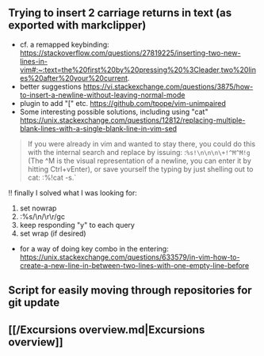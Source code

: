 ## Trying to insert 2 carriage returns in text (as exported with markclipper)

- cf. a remapped keybinding: https://stackoverflow.com/questions/27819225/inserting-two-new-lines-in-vim#:~:text=the%20first%20by%20pressing%20%3Cleader,two%20lines%20after%20your%20current.
- better suggestions https://vi.stackexchange.com/questions/3875/how-to-insert-a-newline-without-leaving-normal-mode
- plugin to add "[<space>" etc. https://github.com/tpope/vim-unimpaired
- Some interesting possible solutions, including using "cat" https://unix.stackexchange.com/questions/12812/replacing-multiple-blank-lines-with-a-single-blank-line-in-vim-sed

> If you were already in vim and wanted to stay there, you could do this with the internal search and replace by issuing: :`%s!\n\n\n\+!^M^M!g` (The ^M is the visual representation of a newline, you can enter it by hitting Ctrl+vEnter), or save yourself the typing by just shelling out to cat: :%!cat -s.`

!! finally I solved what I was looking for:

1. set nowrap
2. :%s/\n/\r\r/gc
3. keep responding "y" to each query
4. set wrap (if desired)

- for a way of doing key combo in the entering: https://unix.stackexchange.com/questions/633579/in-vim-how-to-create-a-new-line-in-between-two-lines-with-one-empty-line-before

## Script for easily moving through repositories for git update

## [[/Excursions overview.md|Excursions overview]]



